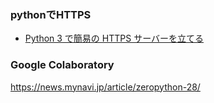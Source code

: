 ### pythonでHTTPS
* [Python 3 で簡易の HTTPS サーバーを立てる](https://qiita.com/masakielastic/items/05cd6a36bb6fb10fccf6)

### Google Colaboratory
https://news.mynavi.jp/article/zeropython-28/